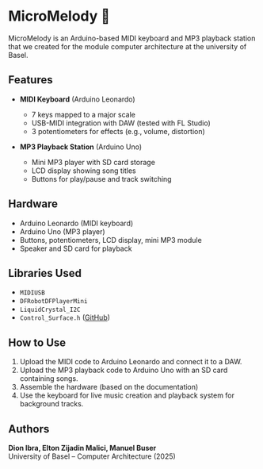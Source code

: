 # MicroMelody 🎵

MicroMelody is an Arduino-based MIDI keyboard and MP3 playback station that we created for the module computer architecture at the university of Basel.

## Features
- **MIDI Keyboard** (Arduino Leonardo)  
  - 7 keys mapped to a major scale  
  - USB-MIDI integration with DAW (tested with FL Studio)  
  - 3 potentiometers for effects (e.g., volume, distortion)  

- **MP3 Playback Station** (Arduino Uno)  
  - Mini MP3 player with SD card storage  
  - LCD display showing song titles  
  - Buttons for play/pause and track switching  

## Hardware
- Arduino Leonardo (MIDI keyboard)  
- Arduino Uno (MP3 player)  
- Buttons, potentiometers, LCD display, mini MP3 module  
- Speaker and SD card for playback  

## Libraries Used
- `MIDIUSB`
- `DFRobotDFPlayerMini`
- `LiquidCrystal_I2C`
- `Control_Surface.h` ([GitHub](https://github.com/tttapa/Control-Surface))  

## How to Use
1. Upload the MIDI code to Arduino Leonardo and connect it to a DAW.  
2. Upload the MP3 playback code to Arduino Uno with an SD card containing songs.
3. Assemble the hardware (based on the documentation)
4. Use the keyboard for live music creation and playback system for background tracks.  

## Authors  
**Dion Ibra, Elton Zijadin Malici, Manuel Buser**  
University of Basel – Computer Architecture (2025)
